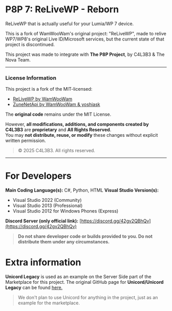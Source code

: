 # P8P 7: ReLiveWP - Reborn

ReLiveWP that is actually useful for your Lumia/WP 7 device.

This is a fork of WamWooWam's original project: "ReLiveWP", made to relive WP7/WP8's original Live ID/Microsoft services, but the current state of that project is discontinued.

This project was made to integrate with **The P8P Project**, by C4L3B3 & The Nova Team.

---

### License Information

This project is a fork of the MIT-licensed:

- [ReLiveWP by WamWooWam](https://github.com/ReLiveWP/ReLiveWP)
- [ZuneNetApi by WamWooWam & yoshiask](https://github.com/ReLiveWP/ZuneNetApi)

The **original code** remains under the MIT License.

However, **all modifications, additions, and components created by C4L3B3** are **proprietary** and **All Rights Reserved**.  
You may **not distribute, reuse, or modify** these changes without explicit written permission.

> © 2025 C4L3B3. All rights reserved.

---

# For Developers

**Main Coding Language(s):** C#, Python, HTML
**Visual Studio Version(s):**  
- Visual Studio 2022 (Community)  
- Visual Studio 2013 (Professional)  
- Visual Studio 2012 for Windows Phones (Express)

**Discord Server (only official link):** [https://discord.gg/42gv2QBhQv](https://discord.gg/42gv2QBhQv)

> **Do not share developer code or builds provided to you. Do not distribute them under any circumstances.**

# Extra information

**Unicord Legacy** is used as an example on the Server Side part of the Marketplace for this project. The original GitHub page for **Unicord/Unicord Legacy** can be found [here.](https://github.com/UnicordDev/Unicord)

> We don't plan to use Unicord for anything in the project, just as an example for the marketplace.